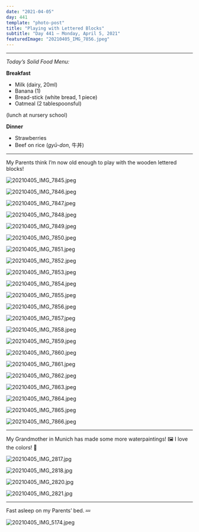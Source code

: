 ```yaml
---
date: "2021-04-05"
day: 441
template: "photo-post"
title: "Playing with Lettered Blocks"
subtitle: "Day 441 – Monday, April 5, 2021"
featuredImage: "20210405_IMG_7856.jpeg"
---
```


<hr />

_Today’s Solid Food Menu:_

**Breakfast**

- Milk (dairy, 20ml)
- Banana (1)
- Bread-stick (white bread, 1 piece)
- Oatmeal (2 tablespoonsful)

(lunch at nursery school)

**Dinner**

- Strawberries
- Beef on rice (*gyū-don*, 牛丼)

<hr />

My Parents think I’m now old enough to play with the wooden lettered blocks!

![20210405_IMG_7845.jpeg](20210405_IMG_7845.jpeg)

![20210405_IMG_7846.jpeg](20210405_IMG_7846.jpeg)

![20210405_IMG_7847.jpeg](20210405_IMG_7847.jpeg)

![20210405_IMG_7848.jpeg](20210405_IMG_7848.jpeg)

![20210405_IMG_7849.jpeg](20210405_IMG_7849.jpeg)

![20210405_IMG_7850.jpeg](20210405_IMG_7850.jpeg)

![20210405_IMG_7851.jpeg](20210405_IMG_7851.jpeg)

![20210405_IMG_7852.jpeg](20210405_IMG_7852.jpeg)

![20210405_IMG_7853.jpeg](20210405_IMG_7853.jpeg)

![20210405_IMG_7854.jpeg](20210405_IMG_7854.jpeg)

![20210405_IMG_7855.jpeg](20210405_IMG_7855.jpeg)

![20210405_IMG_7856.jpeg](20210405_IMG_7856.jpeg)

![20210405_IMG_7857.jpeg](20210405_IMG_7857.jpeg)

![20210405_IMG_7858.jpeg](20210405_IMG_7858.jpeg)

![20210405_IMG_7859.jpeg](20210405_IMG_7859.jpeg)

![20210405_IMG_7860.jpeg](20210405_IMG_7860.jpeg)

![20210405_IMG_7861.jpeg](20210405_IMG_7861.jpeg)

![20210405_IMG_7862.jpeg](20210405_IMG_7862.jpeg)

![20210405_IMG_7863.jpeg](20210405_IMG_7863.jpeg)

![20210405_IMG_7864.jpeg](20210405_IMG_7864.jpeg)

![20210405_IMG_7865.jpeg](20210405_IMG_7865.jpeg)

![20210405_IMG_7866.jpeg](20210405_IMG_7866.jpeg)

<hr />

My Grandmother in Munich has made some more waterpaintings! 🖼 I love the colors! 🎨

![20210405_IMG_2817.jpg](20210405_IMG_2817.jpg)

![20210405_IMG_2818.jpg](20210405_IMG_2818.jpg)

![20210405_IMG_2820.jpg](20210405_IMG_2820.jpg)

![20210405_IMG_2821.jpg](20210405_IMG_2821.jpg)

<hr />

Fast asleep on my Parents’ bed. 💤

![20210405_IMG_5174.jpeg](20210405_IMG_5174.jpeg)
